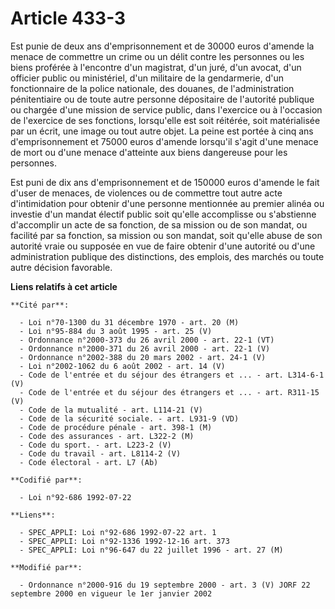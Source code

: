 # Article 433-3

Est punie de deux ans d'emprisonnement et de 30000 euros d'amende la menace de commettre un crime ou un délit contre les
personnes ou les biens proférée à l'encontre d'un magistrat, d'un juré, d'un avocat, d'un officier public ou ministériel,
d'un militaire de la gendarmerie, d'un fonctionnaire de la police nationale, des douanes, de l'administration pénitentiaire
ou de toute autre personne dépositaire de l'autorité publique ou chargée d'une mission de service public, dans l'exercice ou
à l'occasion de l'exercice de ses fonctions, lorsqu'elle est soit réitérée, soit matérialisée par un écrit, une image ou tout
autre objet. La peine est portée à cinq ans d'emprisonnement et 75000 euros d'amende lorsqu'il s'agit d'une menace de mort ou
d'une menace d'atteinte aux biens dangereuse pour les personnes.

Est puni de dix ans d'emprisonnement et de 150000 euros d'amende le fait d'user de menaces, de violences ou de commettre tout
autre acte d'intimidation pour obtenir d'une personne mentionnée au premier alinéa ou investie d'un mandat électif public
soit qu'elle accomplisse ou s'abstienne d'accomplir un acte de sa fonction, de sa mission ou de son mandat, ou facilité par
sa fonction, sa mission ou son mandat, soit qu'elle abuse de son autorité vraie ou supposée en vue de faire obtenir d'une
autorité ou d'une administration publique des distinctions, des emplois, des marchés ou toute autre décision favorable.

**Liens relatifs à cet article**

	**Cité par**:

	  - Loi n°70-1300 du 31 décembre 1970 - art. 20 (M)
	  - Loi n°95-884 du 3 août 1995 - art. 25 (V)
	  - Ordonnance n°2000-373 du 26 avril 2000 - art. 22-1 (VT)
	  - Ordonnance n°2000-371 du 26 avril 2000 - art. 22-1 (V)
	  - Ordonnance n°2002-388 du 20 mars 2002 - art. 24-1 (V)
	  - Loi n°2002-1062 du 6 août 2002 - art. 14 (V)
	  - Code de l'entrée et du séjour des étrangers et ... - art. L314-6-1 (V)
	  - Code de l'entrée et du séjour des étrangers et ... - art. R311-15 (V)
	  - Code de la mutualité - art. L114-21 (V)
	  - Code de la sécurité sociale. - art. L931-9 (VD)
	  - Code de procédure pénale - art. 398-1 (M)
	  - Code des assurances - art. L322-2 (M)
	  - Code du sport. - art. L223-2 (V)
	  - Code du travail - art. L8114-2 (V)
	  - Code électoral - art. L7 (Ab)

	**Codifié par**:

	  - Loi n°92-686 1992-07-22

	**Liens**:

	  - SPEC_APPLI: Loi n°92-686 1992-07-22 art. 1
	  - SPEC_APPLI: Loi n°92-1336 1992-12-16 art. 373
	  - SPEC_APPLI: Loi n°96-647 du 22 juillet 1996 - art. 27 (M)

	**Modifié par**:

	  - Ordonnance n°2000-916 du 19 septembre 2000 - art. 3 (V) JORF 22 septembre 2000 en vigueur le 1er janvier 2002
